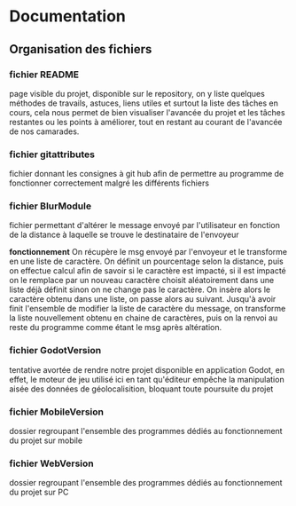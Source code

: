# Documentation

## Organisation des fichiers

### fichier README
page visible du projet, disponible sur le repository, on y liste quelques méthodes de travails, astuces, liens utiles et surtout la liste des tâches en cours, cela nous permet de bien visualiser l'avancée du projet et les tâches restantes ou les points à améliorer, tout en restant au courant de l'avancée de nos camarades.

### fichier gitattributes
fichier donnant les consignes à git hub afin de permettre au programme de fonctionner correctement malgré les différents fichiers

### fichier BlurModule
fichier permettant d'altérer le message envoyé par l'utilisateur en fonction de la distance à laquelle se trouve le destinataire de l'envoyeur

**fonctionnement**
On récupère le msg envoyé par l'envoyeur et le transforme en une liste de caractère. On définit un pourcentage selon la distance, puis on effectue calcul afin de savoir si le caractère est impacté, si il est impacté on le remplace par un nouveau caractère choisit aléatoirement  dans une liste déjà définit sinon on ne change pas le caractère. On insère alors le caractère obtenu dans une liste, on passe alors au suivant. Jusqu'à avoir finit l'ensemble de modifier la liste de caractère du message, on transforme la liste nouvellement obtenu en chaine de caractères, puis on la renvoi au reste du programme comme étant le msg après altération.

### fichier GodotVersion
tentative avortée de rendre notre projet disponible en application Godot, en effet, le moteur de jeu utilisé ici en tant qu'éditeur empêche la manipulation aisée des données de géolocalisition, bloquant toute poursuite du projet

### fichier MobileVersion
dossier regroupant l'ensemble des programmes dédiés au fonctionnement du projet sur mobile

### fichier WebVersion
dossier regroupant l'ensemble des programmes dédiés au fonctionnement du projet sur PC
